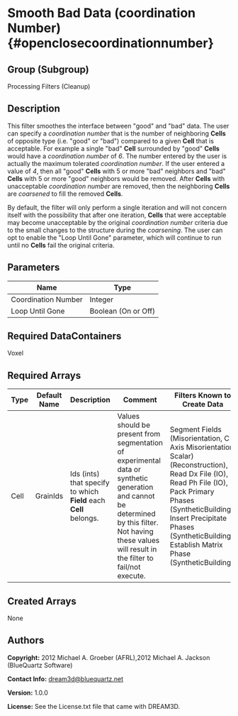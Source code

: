 Smooth Bad Data (coordination Number) {#openclosecoordinationnumber}
======

## Group (Subgroup) ##
Processing Filters (Cleanup)

## Description ##
This filter smoothes the interface between "good" and "bad" data. The user can specify a *coordination number* that is the number of neighboring **Cells** of opposite type (i.e. "good" or "bad") compared to a given **Cell** that is acceptable.  For example a single "bad" **Cell** surrounded by "good" **Cells** would have a *coordination number* of *6*.  The number entered by the user is actually the maximum tolerated *coordination number*.  If the user entered a value of *4*, then all "good" **Cells** with 5 or more "bad" neighbors and "bad" **Cells** with 5 or more "good" neighbors would be removed.  After **Cells** with unacceptable *coordination number* are removed, then the neighboring **Cells** are *coarsened* to fill the removed **Cells**.  

By default, the filter will only perform a single iteration and will not concern itself with the possibility that after one iteration, **Cells** that were acceptable may become unacceptable by the original *coordination number* criteria due to the small changes to the structure during the *coarsening*.  The user can opt to enable the "Loop Until Gone" parameter, which will continue to run until no **Cells** fail the original criteria.

## Parameters ##

| Name | Type |
|------|------|
| Coordination Number | Integer |
| Loop Until Gone | Boolean (On or Off) |

## Required DataContainers ##
Voxel

## Required Arrays ##

| Type | Default Name | Description | Comment | Filters Known to Create Data |
|------|--------------|-------------|---------|-----|
| Cell | GrainIds | Ids (ints) that specify to which **Field** each **Cell** belongs. | Values should be present from segmentation of experimental data or synthetic generation and cannot be determined by this filter. Not having these values will result in the filter to fail/not execute. | Segment Fields (Misorientation, C-Axis Misorientation, Scalar) (Reconstruction), Read Dx File (IO), Read Ph File (IO), Pack Primary Phases (SyntheticBuilding), Insert Precipitate Phases (SyntheticBuilding), Establish Matrix Phase (SyntheticBuilding) |


## Created Arrays ##
None



## Authors ##

**Copyright:** 2012 Michael A. Groeber (AFRL),2012 Michael A. Jackson (BlueQuartz Software)

**Contact Info:** dream3d@bluequartz.net

**Version:** 1.0.0

**License:**  See the License.txt file that came with DREAM3D.



